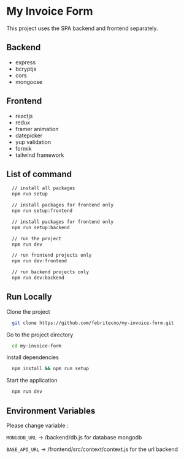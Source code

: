 
# My Invoice Form

This project uses the SPA backend and frontend separately.

## Backend
- express
- bcryptjs
- cors
- mongoose

## Frontend
- reactjs
- redux
- framer animation
- datepicker
- yup validation
- formik
- tailwind framework

## List of command

```bash
  // install all packages
  npm run setup

  // install packages for frontend only
  npm run setup:frontend

  // install packages for frontend only
  npm run setup:backend

  // run the project
  npm run dev

  // run frontend projects only
  npm run dev:frontend

  // run backend projects only
  npm run dev:backend
```

## Run Locally

Clone the project

```bash
  git clone https://github.com/febritecno/my-invoice-form.git
```

Go to the project directory

```bash
  cd my-invoice-form
```

Install dependencies

```bash
  npm install && npm run setup
```

Start the application

```bash
  npm run dev
```


## Environment Variables

Please change variable :

`MONGODB_URL` -> /backend/db.js for database mongodb

`BASE_API_URL` -> /frontend/src/context/context.js for the url backend